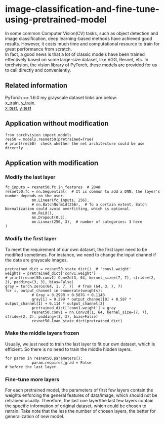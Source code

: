 # image-classification-and-fine-tune-using-pretrained-model

In some common Computer Vision(CV) tasks, such as object detection and image classification, deep learning-based methods have achieved good results. However, it costs much time and computational resource to train for great performance from scratch.   
In fact, a good news is that a lot of classic models have been trained effectively based on some large-size dataset, like VGG, Resnet, etc. In torchvision, the vision library of PyTorch, these models are provided for us to call directly and conveniently.

## Related information
PyTorch == 1.6.0
my grayscale dataset links are below:  
[x_train](https://drive.google.com/file/d/1jXPXpEAWE57HshOx_m9A0bFAWRmyQR1d/view?usp=sharing), 
[y_train](https://drive.google.com/file/d/1QO2KPs0OTrn1Qzp5C7_s1PSWY-wc06q0/view?usp=sharing),   
[x_test](https://drive.google.com/file/d/1Zvln2lbhk6Aov3bg8-dk6aYKOtiFPkIs/view?usp=sharing), 
[y_test](https://drive.google.com/file/d/1O942yv17102st1tdtgjOTErbj_pnHIhh/view?usp=sharing)

## Application without modification
```
from torchvision import models
res50 = models.resnet50(pretrained=True)
# print(res50)  check whether the net architecture could be use directly.
```

## Application with modification
### Modify the last layer
```
fc_inputs = resnet50.fc.in_features  # 2048
resnet50.fc = nn.Sequential(  # It is common to add a DNN, the layer's number depends on the user.
            nn.Linear(fc_inputs, 256),
            # nn.BatchNorm1d(256),  # To a certain extent, Batch Normalization could avoid overfitting, which is optional.
            nn.ReLU(),
            nn.Dropout(0.5),
            nn.Linear(256, 3),  # number of categories: 3 here
)
```
### Modify the first layer
To meet the requirement of our own dataset, the first layer need to be modified sometimes. For instance, we need to change the input channel if the data are grayscale images.
```
pretrained_dict = resnet50.state_dict()  # 'conv1.weight'
weights = pretrained_dict['conv1.weight']
# print(resnet50.conv1) Conv2d(3, 64, kernel_size=(7, 7), stride=(2, 2), padding=(3, 3), bias=False)
gray = torch.zeros(64, 1, 7, 7)  # from (64, 3, 7, 7)
for i, output_channel in enumerate(weights):
            # Gray = 0.299R + 0.587G + 0.114B
            gray[i] = 0.299 * output_channel[0] + 0.587 * output_channel[1] + 0.114 * output_channel[2]
            pretrained_dict['conv1.weight'] = gray
            resnet50.conv1 = nn.Conv2d(1, 64, kernel_size=(7, 7), stride=(2, 2), padding=(3, 3), bias=False)
            resnet50.load_state_dict(pretrained_dict)
```

### Make the middle layers frozen
Usually, we just need to train the last layer to fit our own dataset, which is efficient. So there is no need to train the middle hidden layers.
```
for param in resnet50.parameters():
            param.requires_grad = False
# before the last layer.
```

### Fine-tune more layers
For each pretrained model, the parameters of first few layers contain the weights enforcing the general features of data/image, which should not be retrained usually.
Therefore, the last one layer/the last few layers contain the specific information of original dataset, which could be chosen to retrain. 
Take note that the less the number of chosen layers, the better for generalization of new model.
